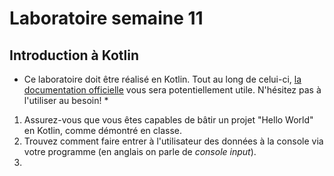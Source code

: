 # Laboratoire semaine 11
## Introduction à Kotlin

* Ce laboratoire doit être réalisé en Kotlin. Tout au long de celui-ci, [la documentation officielle](https://kotlinlang.org/docs/basic-syntax.html) vous sera potentiellement utile. N'hésitez pas à l'utiliser au besoin! *

1. Assurez-vous que vous êtes capables de bâtir un projet "Hello World" en Kotlin, comme démontré en classe.
1. Trouvez comment faire entrer à l'utilisateur des données à la console via votre programme (en anglais on parle de *console input*).
1. 
